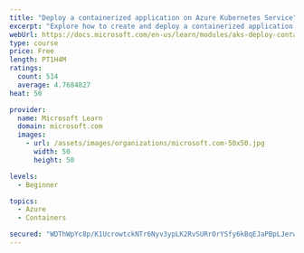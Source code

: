 ```yaml
---
title: "Deploy a containerized application on Azure Kubernetes Service"
excerpt: "Explore how to create and deploy a containerized application by using Azure Kubernetes Service declarative manifest files."
webUrl: https://docs.microsoft.com/en-us/learn/modules/aks-deploy-container-app/
type: course
price: Free
length: PT1H4M
ratings:
  count: 514
  average: 4.7684827
heat: 50

provider:
  name: Microsoft Learn
  domain: microsoft.com
  images:
    - url: /assets/images/organizations/microsoft.com-50x50.jpg
      width: 50
      height: 50

levels:
  - Beginner

topics:
  - Azure
  - Containers

secured: "WDThWpYc8p/K1UcrowtckNTr6Nyv3ypLK2RvSURrOrYSfy6kBqEJaPBpLJerwk77q82yreDbn4xoSkxkAKUrbyuyAil6cyvUaWWtbAg7ToIKfGt6M3FKPYJlJ5B3lF18B/BfnJOQLqVi1F/Bm2MUmabJrox5daVlpFmCFllH/WF8Av/sM88HekhPANG7qrH3WGv5aoHMjYJfXIir0QX4Z64t9w6UxEr8rA8m5zYCO9FPeEcAk82Qs37DY2t8AuiG2vdEuctH6Tv73Mm0/4QTfksE7W31p9uSTLvRgIehyj55v4u9prfI70I+4q8VFFdFs/z4Dhh9i5Kvt2WlxcYHCWmGg18xSmBXeYZI6xTZHBL6dGzY93rO5ScEzm8Y+b8aFmi/Y3AW7H2GZ2yQSGowbkYl3FI9PqY4M2dXt2gitsU=;UCn30R9F3mIa2721W8yBHQ=="
---
```


